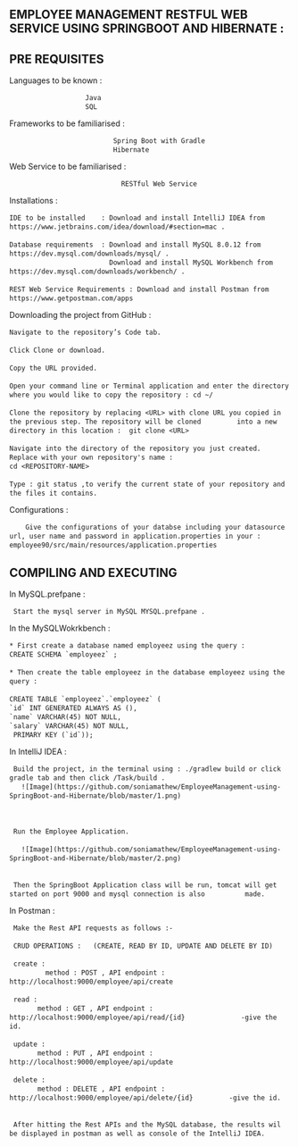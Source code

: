 EMPLOYEE MANAGEMENT RESTFUL WEB SERVICE USING SPRINGBOOT AND HIBERNATE :
-----------------------------------------------------------------------------------------------------------------------------




  PRE REQUISITES 
---------------------------


Languages to be known : 
                       
                       Java 
                       SQL 
                       
Frameworks to be familiarised : 

                              Spring Boot with Gradle
                              Hibernate

Web Service to be familiarised :

                                RESTful Web Service
                                
Installations :

    IDE to be installed    : Download and install IntelliJ IDEA from https://www.jetbrains.com/idea/download/#section=mac .
    
    Database requirements  : Download and install MySQL 8.0.12 from https://dev.mysql.com/downloads/mysql/ .
                             Download and install MySQL Workbench from https://dev.mysql.com/downloads/workbench/ .
    
    REST Web Service Requirements : Download and install Postman from https://www.getpostman.com/apps



Downloading the project from GitHub :
     
    Navigate to the repository’s Code tab.
    
    Click Clone or download.
    
    Copy the URL provided.
    
    Open your command line or Terminal application and enter the directory where you would like to copy the repository : cd ~/
    
    Clone the repository by replacing <URL> with clone URL you copied in the previous step. The repository will be cloned         into a new directory in this location :  git clone <URL>
     
    Navigate into the directory of the repository you just created. Replace with your own repository's name :  
    cd <REPOSITORY-NAME>
    
    Type : git status ,to verify the current state of your repository and the files it contains. 
    
    
    
Configurations : 

        Give the configurations of your databse including your datasource url, user name and password in application.properties in your : employee90/src/main/resources/application.properties




                        
 COMPILING AND EXECUTING 
----------------------------------



In MySQL.prefpane :

     Start the mysql server in MySQL MYSQL.prefpane . 



 In the MySQLWokrkbench :

    * First create a database named employeez using the query :
    CREATE SCHEMA `employeez` ;
                                                                         
    * Then create the table employeez in the database employeez using the query :

    CREATE TABLE `employeez`.`employeez` (
    `id` INT GENERATED ALWAYS AS (),
    `name` VARCHAR(45) NOT NULL,
    `salary` VARCHAR(45) NOT NULL,
     PRIMARY KEY (`id`));


 In IntelliJ IDEA :

     Build the project, in the terminal using : ./gradlew build or click gradle tab and then click /Task/build .
       ![Image](https://github.com/soniamathew/EmployeeManagement-using-SpringBoot-and-Hibernate/blob/master/1.png)
    
     
     
     Run the Employee Application.
   
       ![Image](https://github.com/soniamathew/EmployeeManagement-using-SpringBoot-and-Hibernate/blob/master/2.png)
     
     
     Then the SpringBoot Application class will be run, tomcat will get started on port 9000 and mysql connection is also          made.


 In Postman :

     Make the Rest API requests as follows :-
     
     CRUD OPERATIONS :   (CREATE, READ BY ID, UPDATE AND DELETE BY ID)
     
     create : 
             method : POST , API endpoint : http://localhost:9000/employee/api/create
     
     read : 
           method : GET , API endpoint : http://localhost:9000/employee/api/read/{id}              -give the id.
     
     update : 
           method : PUT , API endpoint : http://localhost:9000/employee/api/update
     
     delete : 
           method : DELETE , API endpoint : http://localhost:9000/employee/api/delete/{id}         -give the id.
     
     
     After hitting the Rest APIs and the MySQL database, the results wil be displayed in postman as well as console of the IntelliJ IDEA.





